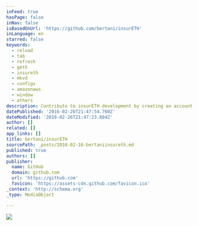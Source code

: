 ```yaml
---
inFeed: true
hasPage: false
inNav: false
isBasedOnUrl: 'https://github.com/bertani/insurETH'
inLanguage: en
starred: false
keywords:
  - reload
  - tab
  - refresh
  - geth
  - insureth
  - mkvd
  - configs
  - amazonaws
  - window
  - ethers
description: Contribute to insurETH development by creating an account on GitHub.
datePublished: '2016-02-26T21:47:54.760Z'
dateModified: '2016-02-26T21:47:23.884Z'
author: []
related: []
app_links: []
title: bertani/insurETH
sourcePath: _posts/2016-02-16-bertaniinsureth.md
published: true
authors: []
publisher:
  name: GitHub
  domain: github.com
  url: 'https://github.com'
  favicon: 'https://assets-cdn.github.com/favicon.ico'
_context: 'http://schema.org'
_type: MediaObject

---
```

![](https://the-grid-user-content.s3-us-west-2.amazonaws.com/87e292fb-320e-4ec7-b7d2-399726852937.png)
